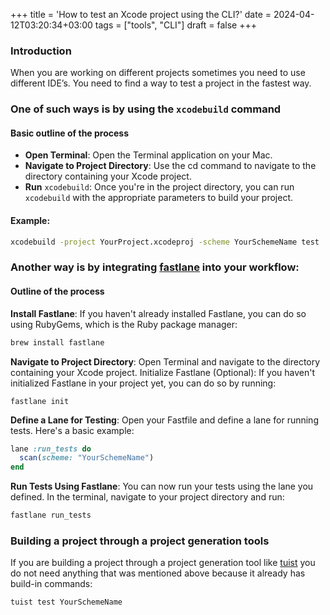 +++
title = 'How to test an Xcode project using the CLI?'
date = 2024-04-12T03:20:34+03:00
tags = ["tools", "CLI"]
draft = false
+++

### Introduction
When you are working on different projects  sometimes  you need to use different  IDE’s. You need to find a way to test a project in the fastest way. 

### One of such ways is by using the `xcodebuild` command
#### Basic outline of the process
- **Open Terminal**: Open the Terminal application on your Mac.
- **Navigate to Project Directory**: Use the cd command to navigate to the directory containing your Xcode project.
- **Run** `xcodebuild`: Once you're in the project directory, you can run `xcodebuild` with the appropriate parameters to build your project. 

#### Example:
``` bash
xcodebuild -project YourProject.xcodeproj -scheme YourSchemeName test
```

### Another way is by integrating [fastlane](https://fastlane.tools/) into your workflow:
#### Outline of the process
**Install Fastlane**: If you haven't already installed Fastlane, you can do so using RubyGems, which is the Ruby package manager:

``` bash
brew install fastlane
```

**Navigate to Project Directory**: Open Terminal and navigate to the directory containing your Xcode project.
Initialize Fastlane (Optional): If you haven't initialized Fastlane in your project yet, you can do so by running:

```
fastlane init
```

**Define a Lane for Testing**: Open your Fastfile and define a lane for running tests. Here's a basic example:

``` ruby
lane :run_tests do
  scan(scheme: "YourSchemeName")
end
```

**Run Tests Using Fastlane**: You can now run your tests using the lane you defined. In the terminal, navigate to your project directory and run:

``` bash
fastlane run_tests
```


### Building a project through a project generation tools
If you are building a project through a project generation tool like [tuist](https://github.com/tuist/tuist) you do not need anything that was mentioned above because it already has build-in commands: 
```
tuist test YourSchemeName
```
